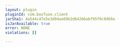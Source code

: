 ```yaml
---
layout: plugin
pluginId: com.boxfuse.client
jarSha1: 4a544c47e5e3d04ae69b2d64266abf95f0c9d69a
isJarAvailable: true
error: NONE
violations: []

---
```

